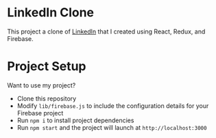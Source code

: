 # LinkedIn Clone
This project a clone of [LinkedIn](https://linkedin.com) that I created using React, Redux, and Firebase.

# Project Setup
Want to use my project? 
- Clone this repository
- Modify ``lib/firebase.js`` to include the configuration details for your Firebase project
- Run ``npm i`` to install project dependencies
- Run ``npm start`` and the project will launch at ``http://localhost:3000``
